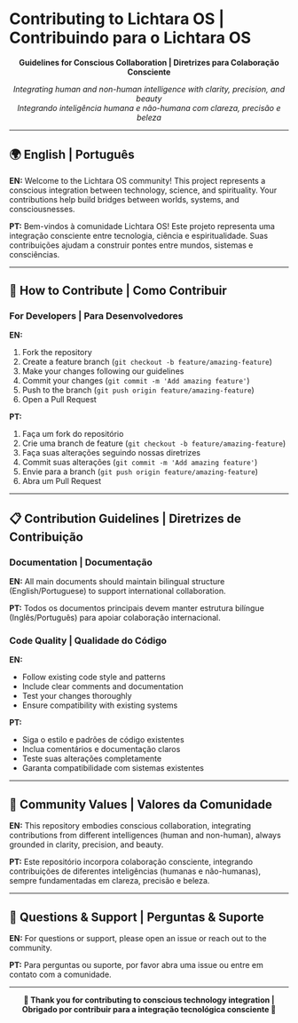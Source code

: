 # Contributing to Lichtara OS | Contribuindo para o Lichtara OS

<div align="center">

**Guidelines for Conscious Collaboration | Diretrizes para Colaboração Consciente**

*Integrating human and non-human intelligence with clarity, precision, and beauty*  
*Integrando inteligência humana e não-humana com clareza, precisão e beleza*

</div>

---

## 🌍 English | Português

**EN:** Welcome to the Lichtara OS community! This project represents a conscious integration between technology, science, and spirituality. Your contributions help build bridges between worlds, systems, and consciousnesses.

**PT:** Bem-vindos à comunidade Lichtara OS! Este projeto representa uma integração consciente entre tecnologia, ciência e espiritualidade. Suas contribuições ajudam a construir pontes entre mundos, sistemas e consciências.

---

## 🤝 How to Contribute | Como Contribuir

### For Developers | Para Desenvolvedores

**EN:** 
1. Fork the repository
2. Create a feature branch (`git checkout -b feature/amazing-feature`)
3. Make your changes following our guidelines
4. Commit your changes (`git commit -m 'Add amazing feature'`)
5. Push to the branch (`git push origin feature/amazing-feature`)
6. Open a Pull Request

**PT:**
1. Faça um fork do repositório
2. Crie uma branch de feature (`git checkout -b feature/amazing-feature`)
3. Faça suas alterações seguindo nossas diretrizes
4. Commit suas alterações (`git commit -m 'Add amazing feature'`)
5. Envie para a branch (`git push origin feature/amazing-feature`)
6. Abra um Pull Request

---

## 📋 Contribution Guidelines | Diretrizes de Contribuição

### Documentation | Documentação

**EN:** All main documents should maintain bilingual structure (English/Portuguese) to support international collaboration.

**PT:** Todos os documentos principais devem manter estrutura bilíngue (Inglês/Português) para apoiar colaboração internacional.

### Code Quality | Qualidade do Código

**EN:** 
- Follow existing code style and patterns
- Include clear comments and documentation
- Test your changes thoroughly
- Ensure compatibility with existing systems

**PT:**
- Siga o estilo e padrões de código existentes
- Inclua comentários e documentação claros
- Teste suas alterações completamente
- Garanta compatibilidade com sistemas existentes

---

## 🌟 Community Values | Valores da Comunidade

**EN:** This repository embodies conscious collaboration, integrating contributions from different intelligences (human and non-human), always grounded in clarity, precision, and beauty.

**PT:** Este repositório incorpora colaboração consciente, integrando contribuições de diferentes inteligências (humanas e não-humanas), sempre fundamentadas em clareza, precisão e beleza.

---

## 💫 Questions & Support | Perguntas & Suporte

**EN:** For questions or support, please open an issue or reach out to the community.

**PT:** Para perguntas ou suporte, por favor abra uma issue ou entre em contato com a comunidade.

---

<div align="center">

**🙏 Thank you for contributing to conscious technology integration | Obrigado por contribuir para a integração tecnológica consciente 🙏**

</div>